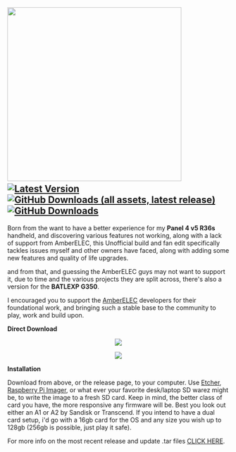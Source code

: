 <img src="https://github.com/user-attachments/assets/99cedf03-1f85-4751-967d-fef2343df81e" width=395>&nbsp;&nbsp;&nbsp;&nbsp;
[![Latest Version](https://img.shields.io/github/release/Kegg1701/P4ELEC?label=Release)](https://github.com/Kegg1701/P4ELEC/releases/latest)
[![GitHub Downloads (all assets, latest release)](https://img.shields.io/github/downloads/Kegg1701/P4ELEC/latest/total?label=Downloads%40Latest)](https://github.com/Kegg1701/P4ELEC/releases/latest)
[![GitHub Downloads](https://img.shields.io/github/downloads/Kegg1701/P4ELEC/total?label=Downloads)](https://github.com/Kegg1701/P4ELEC/releases/latest)
--- 
Born from the want to have a better experience for my **Panel 4 v5 R36s** handheld, and discovering various features not working, along with a lack of support from AmberELEC, this Unofficial build and fan edit specifically tackles issues myself and other owners have faced, along with adding some new features and quality of life upgrades.

and from that, and guessing the AmberELEC guys may not want to support it, due to time and the various projects they are split across, there's also a version for the **BATLEXP G350**.

I encouraged you to support the [AmberELEC](https://amberelec.org/) developers for their foundational work, and bringing such a stable base to the community to play, work and build upon.

**Direct Download**
<p align="center"> <a href="https://github.com/Kegg1701/P4ELEC/releases/download/20250315/PAN4ELEC-RG351MP.aarch64-20250315.img.gz">
<img src="https://github.com/user-attachments/assets/532be378-939b-4366-bad8-5deed897bbd3" /> </a> </p>
<p align="center"> <a href="https://github.com/Kegg1701/P4ELEC/releases/download/20250315/PAN4ELEC-RG351MP.aarch64-20250312-G350.img.gz">
<img src="https://github.com/user-attachments/assets/963fd278-ed78-471e-b39a-59969812bfde" /> </a> </p>

**Installation**

Download from above, or the release page, to your computer.
Use [Etcher](https://etcher.balena.io/), [Raspberry Pi Imager](https://www.raspberrypi.com/software/), or what ever your favorite desk/laptop SD warez might be, to write the image to a fresh SD card.
Keep in mind, the better class of card you have, the more responsive any firmware will be. Best you look out either an A1 or A2 by Sandisk or Transcend.
If you intend to have a dual card setup, i'd go with a 16gb card for the OS and any size you wish up to 128gb (256gb is possible, just play it safe).

For more info on the most recent release and update .tar files [CLICK HERE](https://github.com/Kegg1701/P4ELEC/releases/latest).
